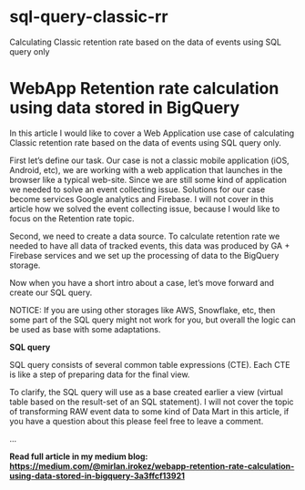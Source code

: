 # sql-query-classic-rr
Calculating Classic retention rate based on the data of events using SQL query only

# WebApp Retention rate calculation using data stored in BigQuery

In this article I would like to cover a Web Application use case of calculating Classic retention rate based on the data of events using SQL query only. 

First let’s define our task. Our case is not a classic mobile application (iOS, Android, etc), we are working with a web application that launches in the browser like a typical web-site. Since we are still some kind of application we needed to solve an event collecting issue. Solutions for our case become services Google analytics and Firebase. I will not cover in this article how we solved the event collecting issue, because I would like to focus on the Retention rate topic. 

Second, we need to create a data source. To calculate retention rate we needed to have all data of tracked events, this data was produced by GA + Firebase services and we set up the processing of data to the BigQuery storage. 

Now when you have a short intro about a case, let’s move forward and create our SQL query. 

NOTICE: If you are using other storages like AWS, Snowflake, etc, then some part of the SQL query might not work for you, but overall the logic can be used as base with some adaptations.

**SQL query**

SQL query consists of several common table expressions (CTE). Each CTE is like a step of preparing data for the final view. 

To clarify, the SQL query will use as a base created earlier a view (virtual table based on the result-set of an SQL statement). I will not cover the topic of transforming RAW event data to some kind of Data Mart in this article, if you have a question about this please feel free to leave a comment. 

...

**Read full article in my medium blog: https://medium.com/@mirlan.irokez/webapp-retention-rate-calculation-using-data-stored-in-bigquery-3a3ffcf13921**

